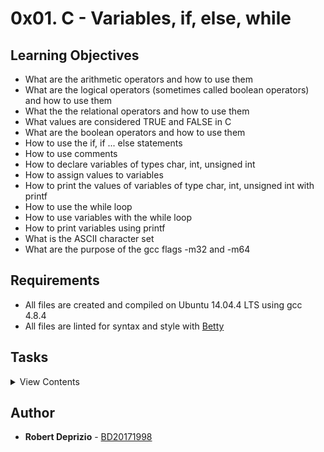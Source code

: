 # 0x01. C - Variables, if, else, while

## Learning Objectives

- What are the arithmetic operators and how to use them
- What are the logical operators (sometimes called boolean operators) and how to use them
- What the the relational operators and how to use them
- What values are considered TRUE and FALSE in C
- What are the boolean operators and how to use them
- How to use the if, if ... else statements
- How to use comments
- How to declare variables of types char, int, unsigned int
- How to assign values to variables
- How to print the values of variables of type char, int, unsigned int with printf
- How to use the while loop
- How to use variables with the while loop
- How to print variables using printf
- What is the ASCII character set
- What are the purpose of the gcc flags -m32 and -m64

## Requirements

- All files are created and compiled on Ubuntu 14.04.4 LTS using gcc 4.8.4
- All files are linted for syntax and style with [Betty](https://github.com/holbertonschool/Betty)

## Tasks

<details>
<summary>View Contents</summary>

### [0. Positive anything is better than negative nothing](./0-positive_or_negative.c)

- This program will assign a random number to the variable n each time it is executed. Complete the source code in order to print whether the number stored in the variable n is positive or negative.

```
julien@ubuntu:~/0x01$ gcc -Wall -pedantic -Werror -Wextra 0-positive_or_negative.c -o 0-positive_or_negative
julien@ubuntu:~/0x01$ ./0-positive_or_negative
-520693284 is negative
julien@ubuntu:~/0x01$ ./0-positive_or_negative
-973398895 is negative
julien@ubuntu:~/0x01$ ./0-positive_or_negative
-199220452 is negative
julien@ubuntu:~/0x01$ ./0-positive_or_negative
561319348 is positive
julien@ubuntu:~/0x01$ ./0-positive_or_negative
561319348 is positive
julien@ubuntu:~/0x01$ ./0-positive_or_negative
266853958 is positive
julien@ubuntu:~/0x01$ ./0-positive_or_negative
-48147767 is negative
julien@ubuntu:~/0x01$ ./0-positive_or_negative
0 is zero
```

### [1. The last digit](./1-last_digit.c)

- This program will assign a random number to the variable n each time it is executed. Complete the source code in order to print the last digit of the number stored in the variable n.

```
julien@ubuntu:~/0x01$ gcc -Wall -pedantic -Werror -Wextra 1-last_digit.c -o 1-last_digit
julien@ubuntu:~/0x01$ ./1-last_digit
Last digit of 629438752 is 2 and is less than 6 and not 0
julien@ubuntu:~/0x01$ ./1-last_digit
Last digit of -748255693 is -3 and is less than 6 and not 0
julien@ubuntu:~/0x01$ ./1-last_digit
Last digit of -1052791662 is -2 and is less than 6 and not 0
julien@ubuntu:~/0x01$ ./1-last_digit
Last digit of -284805734 is -4 and is less than 6 and not 0
julien@ubuntu:~/0x01$ ./1-last_digit
Last digit of -284805734 is -4 and is less than 6 and not 0
julien@ubuntu:~/0x01$ ./1-last_digit
Last digit of 491506926 is 6 and is greater than 5
julien@ubuntu:~/0x01$ ./1-last_digit
Last digit of 954249937 is 7 and is greater than 5
julien@ubuntu:~/0x01$ ./1-last_digit
Last digit of 652334952 is 2 and is less than 6 and not 0
julien@ubuntu:~/0x01$ ./1-last_digit
Last digit of -729688197 is -7 and is less than 6 and not 0
julien@ubuntu:~/0x01$ ./1-last_digit
Last digit of -729688197 is -7 and is less than 6 and not 0
julien@ubuntu:~/0x01$ ./1-last_digit
Last digit of 45528266 is 6 and is greater than 5
julien@ubuntu:~/0x01$ ./1-last_digit
Last digit of 45528266 is 6 and is greater than 5
julien@ubuntu:~/0x01$ ./1-last_digit
Last digit of 809065140 is 0 and is 0
```

### [2. I sometimes suffer from insomnia. And when I can't fall asleep, I play what I call the alphabet game](./2-print_alphabet.c)

- Write a program that prints the alphabet in lowercase, followed by a new line.
  - You can only use the putchar function (every other function (printf, puts, etc…) is forbidden)
  - You can only use putchar twice in your code

```
julien@ubuntu:~/0x01$ gcc -Wall -pedantic -Werror -Wextra 2-print_alphabet.c -o 2-print_alphabet
julien@ubuntu:~/0x01$ ./2-print_alphabet
abcdefghijklmnopqrstuvwxyz
```

### [3. When I was having that alphabet soup, I never thought that it would pay off](./4-print_alphabt.c)

- Write a program that prints the alphabet in lowercase, followed by a new line.
  - You can only use the putchar function (every other function (printf, puts, etc…) is forbidden)
  - You can only use putchar three times in your code

```
julien@ubuntu:~/0x01$ gcc -Wall -pedantic -Werror -Wextra 3-print_alphabets.c -o 3-print_alphabets
julien@ubuntu:~/0x01$ ./3-print_alphabets | cat -e
abcdefghijklmnopqrstuvwxyzABCDEFGHIJKLMNOPQRSTUVWXYZ$
```

### [4. alphABET](./3-print_alphabets.c)

- Write a program that prints the alphabet in lowercase, and then in uppercase, followed by a new line.
  - Print all the letters except q and e
  - You can only use the putchar function (every other function (printf, puts, etc…) is forbidden)
  - You can only use putchar twice in your code

```
julien@ubuntu:~/0x01$ gcc -Wall -pedantic -Werror -Wextra 4-print_alphabt.c -o 4-print_alphabt
julien@ubuntu:~/0x01$ ./4-print_alphabt
abcdfghijklmnoprstuvwxyz
julien@ubuntu:~/0x01$ ./4-print_alphabt | grep [eq]
```

### [5. Numbers](./5-print_numbers.c)

- Write a program that prints all single digit numbers of base 10 starting from 0, followed by a new line.

```
julien@ubuntu:~/0x01$ gcc -Wall -pedantic -Werror -Wextra 5-print_numbers.c -o 5-print_numbers
julien@ubuntu:~/0x01$ ./5-print_numbers
0123456789
```

### [6. Numberz](./6-print_numberz.c)

- Write a program that prints all single digit numbers of base 10 starting from 0, followed by a new line.
  - You are not allowed to use any variable of type char
  - You can only use the putchar function (every other function (printf, puts, etc…) is forbidden)
  - You can only use putchar twice in your code

```
julien@ubuntu:~/0x01$ gcc -Wall -pedantic -Werror -Wextra 6-print_numberz.c -o 6-print_numberz
julien@ubuntu:~/0x01$ ./6-print_numberz
0123456789
```

### [7. Smile in the mirror](./7-print_tebahpla.c)

- Write a program that prints the lowercase alphabet in reverse, followed by a new line.
  - You can only use the putchar function (every other function (printf, puts, etc…) is forbidden)
  - You can only use putchar twice in your code

```
julien@ubuntu:~/0x01$ gcc -Wall -pedantic -Werror -Wextra 7-print_tebahpla.c -o 7-print_tebahpla
julien@ubuntu:~/0x01$ ./7-print_tebahpla
zyxwvutsrqponmlkjihgfedcba
```

### [8. Hexadecimal](./8-print_base16.c)

- Write a program that prints all the numbers of base 16 in lowercase, followed by a new line.
  - You can only use the putchar function (every other function (printf, puts, etc…) is forbidden)
  - You can only use putchar three times in your code

```
julien@ubuntu:~/0x01$ gcc -Wall -pedantic -Werror -Wextra 8-print_base16.c -o 8-print_base16
julien@ubuntu:~/0x01$ ./8-print_base16
0123456789abcdef
```

### [9. Patience, persistence and perspiration make an unbeatable combination for success](./9-print_comb.c)

- Write a program that prints all possible combinations of single-digit numbers.
  - Numbers must be separated by ,, followed by a space
  - Numbers should be printed in ascending order
  - You can only use the putchar function (every other function (printf, puts, etc…) is forbidden)
  - You can only use putchar four times maximum in your code
  - You are not allowed to use any variable of type char

```
julien@ubuntu:~/0x01$ gcc -Wall -pedantic -Werror -Wextra 9-print_comb.c -o 9-print_comb
julien@ubuntu:~/0x01$ ./9-print_comb | cat -e
0, 1, 2, 3, 4, 5, 6, 7, 8, 9$
```

### [10. 00...99](./10-print_comb2.c)

- Write a program that prints the numbers from 00 to 99.
  - Numbers must be separated by ,, followed by a space
  - Numbers should be printed in ascending order, with two digits
  - You can only use the putchar function (every other function (printf, puts, etc…) is forbidden)
  - You can only use putchar five times maximum in your code
  - You are not allowed to use any variable of type char

```
julien@ubuntu:~/0x01$ gcc -Wall -pedantic -Werror -Wextra 10-print_comb2.c -o 10-print_comb2
julien@ubuntu:~/0x01$ ./10-print_comb2
00, 01, 02, 03, 04, 05, 06, 07, 08, 09, 10, 11, 12, 13, 14, 15, 16, 17, 18, 19, 20, 21, 22, 23, 24, 25, 26, 27, 28, 29, 30, 31, 32, 33, 34, 35, 36, 37, 38, 39, 40, 41, 42, 43, 44, 45, 46, 47, 48, 49, 50, 51, 52, 53, 54, 55, 56, 57, 58, 59, 60, 61, 62, 63, 64, 65, 66, 67, 68, 69, 70, 71, 72, 73, 74, 75, 76, 77, 78, 79, 80, 81, 82, 83, 84, 85, 86, 87, 88, 89, 90, 91, 92, 93, 94, 95, 96, 97, 98, 99
```

### [11. Inventing is a combination of brains and materials. The more brains you use, the less material you need](./100-print_comb3.c)

- Write a program that prints all possible different combinations of two digits.
  - Numbers must be separated by ,, followed by a space
  - The two digits must be different
  - 01 and 10 are considered the same combination of the two digits 0 and 1
  - Print only the smallest combination of two digits
  - Numbers should be printed in ascending order, with two digits
  - You can only use the putchar function (every other function (printf, puts, etc…) is forbidden)
  - You can only use putchar five times maximum in your code
  - You are not allowed to use any variable of type char

```
julien@ubuntu:~/0x01$ gcc -Wall -pedantic -Werror -Wextra 100-print_comb3.c -o 100-print_comb3
julien@ubuntu:~/0x01$ ./100-print_comb3
01, 02, 03, 04, 05, 06, 07, 08, 09, 12, 13, 14, 15, 16, 17, 18, 19, 23, 24, 25, 26, 27, 28, 29, 34, 35, 36, 37, 38, 39, 45, 46, 47, 48, 49, 56, 57, 58, 59, 67, 68, 69, 78, 79, 89
```
</details>

## Author
* **Robert Deprizio** - [BD20171998](https://github.com/BD20171998)
